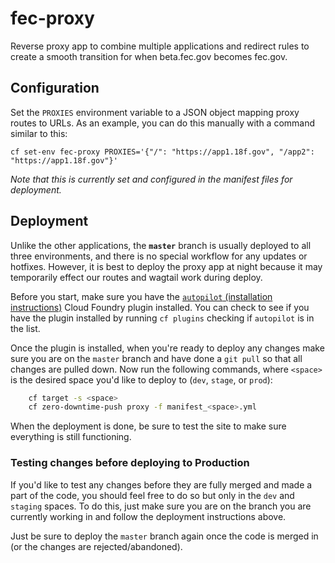 # fec-proxy

Reverse proxy app to combine multiple applications and redirect rules to create a smooth transition for when beta.fec.gov becomes fec.gov.

## Configuration

Set the `PROXIES` environment variable to a JSON object mapping proxy routes to URLs. As an example, you can do this manually with a command similar to this:

    cf set-env fec-proxy PROXIES='{"/": "https://app1.18f.gov", "/app2": "https://app1.18f.gov"}'

*Note that this is currently set and configured in the manifest files for deployment.*

## Deployment

Unlike the other applications, the **`master`** branch is usually deployed to all three environments, and there is no special workflow for any updates or hotfixes. However, it is best to deploy the proxy app at night because it may temporarily effect our routes and wagtail work during deploy.

Before you start, make sure you have the [`autopilot` (installation instructions)](https://github.com/contraband/autopilot#installation) Cloud Foundry plugin installed.  You can check to see if you have the plugin installed by running `cf plugins` checking if `autopilot` is in the list.

Once the plugin is installed, when you're ready to deploy any changes make sure you are on the `master` branch and have done a `git pull` so that all changes are pulled down.  Now run the following commands, where `<space>` is the desired space you'd like to deploy to (`dev`, `stage`, or `prod`):

```sh
    cf target -s <space>
    cf zero-downtime-push proxy -f manifest_<space>.yml
```

When the deployment is done, be sure to test the site to make sure everything is still functioning.

### Testing changes before deploying to Production

If you'd like to test any changes before they are fully merged and made a part of the code, you should feel free to do so but only in the `dev` and `staging` spaces.  To do this, just make sure you are on the branch you are currently working in and follow the deployment instructions above.

Just be sure to deploy the `master` branch again once the code is merged in (or the changes are rejected/abandoned).

